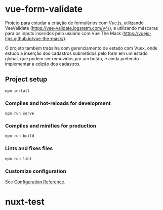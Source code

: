 # vue-form-validate

Projeto para estudar a criação de formulários com Vue.js, utilizando VeeValidate (https://vee-validate.logaretm.com/v4/), e utilizando máscaras para os inputs inseridos pelo usuário com Vue The Mask (https://vuejs-tips.github.io/vue-the-mask/).

O projeto também trabalha com gerenciamento de estado com Vuex, onde estudo a inserção dos cadastros submetidos pelo form em um estado global, que podem ser removidos por um botão, e ainda pretendo implementar a edição dos cadastros.


## Project setup
```
npm install
```

### Compiles and hot-reloads for development
```
npm run serve
```

### Compiles and minifies for production
```
npm run build
```

### Lints and fixes files
```
npm run lint
```

### Customize configuration
See [Configuration Reference](https://cli.vuejs.org/config/).
# nuxt-test
